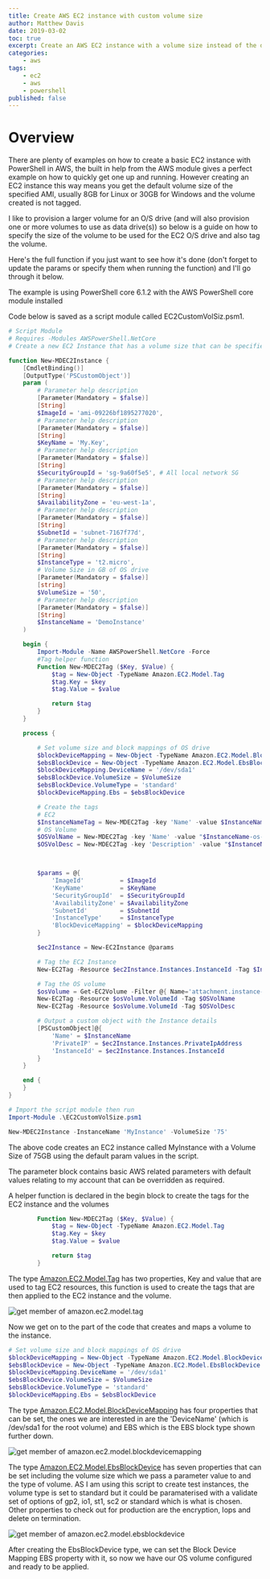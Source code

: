 ```yaml
---
title: Create AWS EC2 instance with custom volume size
author: Matthew Davis
date: 2019-03-02
toc: true
excerpt: Create an AWS EC2 instance with a volume size instead of the default size and tag with a Name and Description tag.
categories:
    - aws
tags:
    - ec2
    - aws
    - powershell
published: false
---
```


# Overview

There are plenty of examples on how to create a basic EC2 instance with PowerShell in AWS, the built in help from the AWS module gives a perfect example on how to quickly get one up and running. However creating an EC2 instance this way means you get the default volume size of the specified AMI, usually 8GB for Linux or 30GB for Windows and the volume created is not tagged.

I like to provision a larger volume for an O/S drive (and will also provision one or more volumes to use as data drive(s)) so below is a guide on how to specify the size of the volume to be used for the EC2 O/S drive and also tag the volume.

Here's the full function if you just want to see how it's done (don't forget to update the params or specify them when running the function) and I'll go through it below.

The example is using PowerShell core 6.1.2 with the AWS PowerShell core module installed

Code below is saved as a script module called EC2CustomVolSiz.psm1.

```powershell
# Script Module
# Requires -Modules AWSPowerShell.NetCore
# Create a new EC2 Instance that has a volume size that can be specified

function New-MDEC2Instance {
    [CmdletBinding()]
    [OutputType('PSCustomObject')]
    param (
        # Parameter help description
        [Parameter(Mandatory = $false)]
        [String]
        $ImageId = 'ami-09226bf1895277020',
        # Parameter help description
        [Parameter(Mandatory = $false)]
        [String]
        $KeyName = 'My.Key',
        # Parameter help description
        [Parameter(Mandatory = $false)]
        [String]
        $SecurityGroupId = 'sg-9a60f5e5', # All local network SG
        # Parameter help description
        [Parameter(Mandatory = $false)]
        [String]
        $AvailabilityZone = 'eu-west-1a',
        # Parameter help description
        [Parameter(Mandatory = $false)]
        [String]
        $SubnetId = 'subnet-7167f77d',
        # Parameter help description
        [Parameter(Mandatory = $false)]
        [String]
        $InstanceType = 't2.micro',
        # Volume Size in GB of OS drive
        [Parameter(Mandatory = $false)]
        [string]
        $VolumeSize = '50',
        # Parameter help description
        [Parameter(Mandatory = $false)]
        [String]
        $InstanceName = 'DemoInstance'
    )

    begin {
        Import-Module -Name AWSPowerShell.NetCore -Force
        #Tag helper function
        Function New-MDEC2Tag ($Key, $Value) {
            $tag = New-Object -TypeName Amazon.EC2.Model.Tag
            $tag.Key = $key
            $tag.Value = $value

            return $tag
        }
    }

    process {

        # Set volume size and block mappings of OS drive
        $blockDeviceMapping = New-Object -TypeName Amazon.EC2.Model.BlockDeviceMapping
        $ebsBlockDevice = New-Object -TypeName Amazon.EC2.Model.EbsBlockDevice
        $blockDeviceMapping.DeviceName = '/dev/sda1'
        $ebsBlockDevice.VolumeSize = $VolumeSize
        $ebsBlockDevice.VolumeType = 'standard'
        $blockDeviceMapping.Ebs = $ebsBlockDevice

        # Create the tags
        # EC2
        $InstanceNameTag = New-MDEC2Tag -key 'Name' -value $InstanceName
        # OS Volume
        $OSVolName = New-MDEC2Tag -key 'Name' -value "$InstanceName-os-volume"
        $OSVolDesc = New-MDEC2Tag -key 'Description' -value "$InstanceName OS Volume"



        $params = @{
            'ImageId'          = $ImageId
            'KeyName'          = $KeyName
            'SecurityGroupId'  = $SecurityGroupId
            'AvailabilityZone' = $AvailabilityZone
            'SubnetId'         = $SubnetId
            'InstanceType'     = $InstanceType
            'BlockDeviceMapping' = $blockDeviceMapping
        }

        $ec2Instance = New-EC2Instance @params

        # Tag the EC2 Instance
        New-EC2Tag -Resource $ec2Instance.Instances.InstanceId -Tag $InstanceNameTag

        # Tag the OS volume
        $osVolume = Get-EC2Volume -Filter @{ Name='attachment.instance-id' ; Values="$($ec2Instance.Instances.InstanceId)"}
        New-EC2Tag -Resource $osVolume.VolumeId -Tag $OSVolName
        New-EC2Tag -Resource $osVolume.VolumeId -Tag $OSVolDesc

        # Output a custom object with the Instance details
        [PSCustomObject]@{
            'Name' = $InstanceName
            'PrivateIP' = $ec2Instance.Instances.PrivateIpAddress
            'InstanceId' = $ec2Instance.Instances.InstanceId
        }
    }

    end {
    }
}
```

```powershell
# Import the script module then run
Import-Module .\EC2CustomVolSize.psm1

New-MDEC2Instance -InstanceName 'MyInstance' -VolumeSize '75'

```

The above code creates an EC2 instance called MyInstance with a Volume Size of 75GB using the default param values in the script.

The parameter block contains basic AWS related parameters with default values relating to my account that can be overridden as required.

A helper function is declared in the begin block to create the tags for the EC2 instance and the volumes 

```powershell
        Function New-MDEC2Tag ($Key, $Value) {
            $tag = New-Object -TypeName Amazon.EC2.Model.Tag
            $tag.Key = $key
            $tag.Value = $value

            return $tag
        }
```

The type [Amazon.EC2.Model.Tag] has two properties, Key and value that are used to tag EC2 resources, this function is used to create the tags that are then applied to the EC2 instance and the volume.

![get member of amazon.ec2.model.tag](/images/ec2-instance-powershell/tag-object.png)

Now we get on to the part of the code that creates and maps a volume to the instance.

```powershell
# Set volume size and block mappings of OS drive
$blockDeviceMapping = New-Object -TypeName Amazon.EC2.Model.BlockDeviceMapping
$ebsBlockDevice = New-Object -TypeName Amazon.EC2.Model.EbsBlockDevice
$blockDeviceMapping.DeviceName = '/dev/sda1'
$ebsBlockDevice.VolumeSize = $VolumeSize
$ebsBlockDevice.VolumeType = 'standard'
$blockDeviceMapping.Ebs = $ebsBlockDevice
```

The type [Amazon.EC2.Model.BlockDeviceMapping] has four properties that can be set, the ones we are interested in are the 'DeviceName' (which is /dev/sda1 for the root volume) and EBS which is the EBS block type shown further down.

![get member of amazon.ec2.model.blockdevicemapping](/images/ec2-instance-powershell/block-device-mapping.png)

The type [Amazon.EC2.Model.EbsBlockDevice] has seven properties that can be set including the volume size which we pass a parameter value to and the type of volume. AS I am using this script to create test instances, the volume type is set to standard but it could be paramaterised with a validate set of options of gp2, io1, st1, sc2 or standard which is what is chosen. Other properties to check out for production are the encryption, Iops and delete on termination.

![get member of amazon.ec2.model.ebsblockdevice](/images/ec2-instance-powershell/ebs-device-mapping.png)

After creating the EbsBlockDevice type, we can set the Block Device Mapping EBS property with it, so now we have our OS volume configured and ready to be applied.

[Amazon.EC2.Model.Tag]: https://docs.aws.amazon.com/sdkfornet/v3/apidocs/items/EC2/TTag.html
[Amazon.EC2.Model.BlockDeviceMapping]: https://docs.aws.amazon.com/sdkfornet/v3/apidocs/items/EC2/TBlockDeviceMapping.html
[Amazon.EC2.Model.EbsBlockDevice]: https://docs.aws.amazon.com/sdkfornet/v3/apidocs/items/EC2/TEbsBlockDevice.html